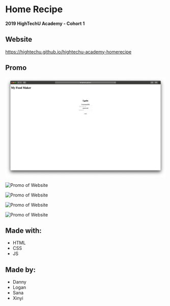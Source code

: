 # Home Recipe

**2019 HighTechU Academy - Cohort 1**

## Website

https://hightechu.github.io/hightechu-academy-homerecipe

## Promo

![Promo of Website](img/promo.png)

![Promo of Website](mg/promo-1.png)

![Promo of Website](mg/promo-2.png)

![Promo of Website](mg/promo-3.png)

![Promo of Website](mg/promo-4.png)

## Made with:

* HTML
* CSS
* JS

## Made by:

* Danny
* Logan
* Sana
* Xinyi

